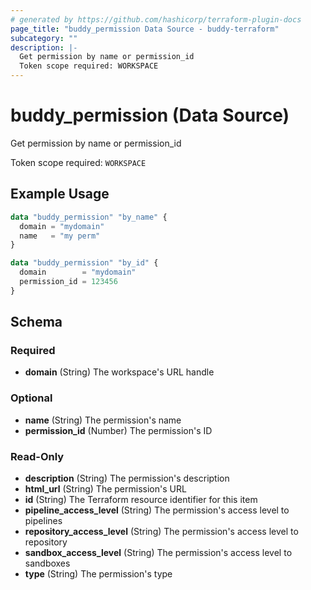 ```yaml
---
# generated by https://github.com/hashicorp/terraform-plugin-docs
page_title: "buddy_permission Data Source - buddy-terraform"
subcategory: ""
description: |-
  Get permission by name or permission_id
  Token scope required: WORKSPACE
---
```


# buddy_permission (Data Source)

Get permission by name or permission_id

Token scope required: `WORKSPACE`

## Example Usage

```terraform
data "buddy_permission" "by_name" {
  domain = "mydomain"
  name   = "my perm"
}

data "buddy_permission" "by_id" {
  domain        = "mydomain"
  permission_id = 123456
}
```

<!-- schema generated by tfplugindocs -->
## Schema

### Required

- **domain** (String) The workspace's URL handle

### Optional

- **name** (String) The permission's name
- **permission_id** (Number) The permission's ID

### Read-Only

- **description** (String) The permission's description
- **html_url** (String) The permission's URL
- **id** (String) The Terraform resource identifier for this item
- **pipeline_access_level** (String) The permission's access level to pipelines
- **repository_access_level** (String) The permission's access level to repository
- **sandbox_access_level** (String) The permission's access level to sandboxes
- **type** (String) The permission's type


